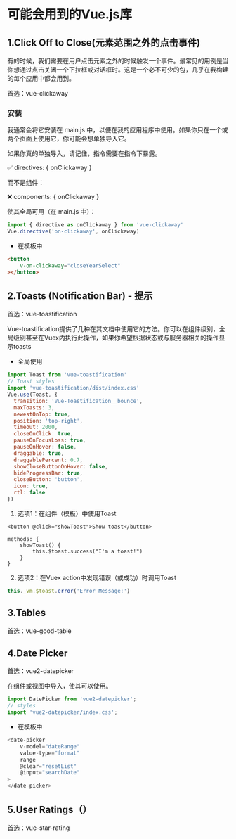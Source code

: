 # 可能会用到的Vue.js库

## 1.Click Off to Close(元素范围之外的点击事件)

有的时候，我们需要在用户点击元素之外的时候触发一个事件。最常见的用例是当你想通过点击关闭一个下拉框或对话框时。这是一个必不可少的包，几乎在我构建的每个应用中都会用到。

首选：vue-clickaway

### 安装

我通常会将它安装在 main.js 中，以便在我的应用程序中使用。如果你只在一个或两个页面上使用它，你可能会想单独导入它。

如果你真的单独导入，请记住，指令需要在指令下暴露。

✅ directives: { onClickaway }

而不是组件：

❌ components: { onClickaway }

使其全局可用（在 main.js 中）：

```js
import { directive as onClickaway } from 'vue-clickaway'
Vue.directive('on-clickaway', onClickaway)
```

- 在模板中

```html
<button
    v-on-clickaway="closeYearSelect"
></button>
```

## 2.Toasts (Notification Bar) - 提示

首选：vue-toastification

Vue-toastification提供了几种在其文档中使用它的方法。你可以在组件级别，全局级别甚至在Vuex内执行此操作，如果你希望根据状态或与服务器相关的操作显示toasts

- 全局使用

```js
import Toast from 'vue-toastification'
// Toast styles
import 'vue-toastification/dist/index.css'
Vue.use(Toast, {
  transition: 'Vue-Toastification__bounce',
  maxToasts: 3,
  newestOnTop: true,
  position: 'top-right',
  timeout: 2000,
  closeOnClick: true,
  pauseOnFocusLoss: true,
  pauseOnHover: false,
  draggable: true,
  draggablePercent: 0.7,
  showCloseButtonOnHover: false,
  hideProgressBar: true,
  closeButton: 'button',
  icon: true,
  rtl: false
})
```

1. 选项1：在组件（模板）中使用Toast

```
<button @click="showToast">Show toast</button> 

methods: {
    showToast() {
        this.$toast.success("I'm a toast!")
    }
}
```

2. 选项2：在Vuex action中发现错误（或成功）时调用Toast

```js
this._vm.$toast.error('Error Message:')
```

## 3.Tables

首选：vue-good-table


## 4.Date Picker

首选：vue2-datepicker

在组件或视图中导入，使其可以使用。

```js
import DatePicker from 'vue2-datepicker';
// styles
import 'vue2-datepicker/index.css';
```

- 在模板中

```js
<date-picker
    v-model="dateRange"
    value-type="format"
    range
    @clear="resetList"
    @input="searchDate"
>
</date-picker>
```

## 5.User Ratings（）

首选：vue-star-rating


